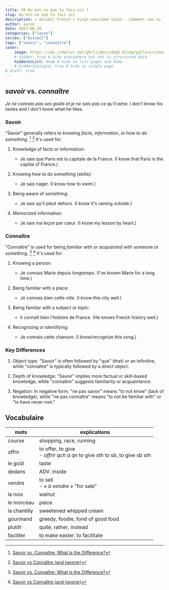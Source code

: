 ```yaml
---
title: 29 Qu'est-ce que tu fais ici ?
slug: Qu'est-ce que tu fais ici
description: « Assimil French » Vingt-neuvième leçon - Comment vas-tu ?
author: aaron
date: 2023-06-20
categories: ["leçon"]
series: ["Assimil"]
tags: ["savoir", "connaître"]
cover: 
    image: https://cdn.jsdelivr.net/gh/lijqhs/cdn@1.8/img/gallery/s/markus-spiske-BTKF6G-O8fU-unsplash.jpg
    # hidden: true # hide everywhere but not in structured data
    hiddenInList: true # hide on list pages and home
    # hiddenInSingle: true # hide on single page
# draft: true
---
```


## *savoir* vs. *connaître* 

*Je ne connais pas ses goûts et je ne sais pas ce qu'il aime.* I don't know his tastes and I don't know what he likes.

### Savoir

"Savoir" generally refers to *knowing facts*, *information*, or *how to do something*. [^1] [^2] It's used for:

1. Knowledge of facts or information:
   - Je sais que Paris est la capitale de la France. (I know that Paris is the capital of France.)

2. Knowing how to do something (skills):
   - Je sais nager. (I know how to swim.)

3. Being aware of something:
   - Je sais qu'il pleut dehors. (I know it's raining outside.)

4. Memorized information:
   - Je sais ma leçon par cœur. (I know my lesson by heart.)

### Connaître

"Connaître" is used for being *familiar* with or *acquainted* with someone or something. [^1] [^2] It's used for:

1. Knowing a person:
   - Je connais Marie depuis longtemps. (I've known Marie for a long time.)

2. Being familiar with a place:
   - Je connais bien cette ville. (I know this city well.)

3. Being familiar with a subject or topic:
   - Il connaît bien l'histoire de France. (He knows French history well.)

4. Recognizing or identifying:
   - Je connais cette chanson. (I know/recognize this song.)

### Key Differences

1. Object type: "Savoir" is often followed by "que" (that) or an infinitive, while "connaître" is typically followed by a direct object.

2. Depth of knowledge: "Savoir" implies more factual or skill-based knowledge, while "connaître" suggests familiarity or acquaintance.

3. Negation: In negative form, "ne pas savoir" means "to not know" (lack of knowledge), while "ne pas connaître" means "to not be familiar with" or "to have never met."

[^1]: [Savoir vs. Connaître: What Is the Difference?](https://www.fluentu.com/blog/french/savoir-vs-connaitre/)
[^2]: [Savoir vs Connaître (and Ignorer)](https://www.lawlessfrench.com/grammar/savoir-vs-connaitre/)

## Vocabulaire

| mots | explications |
| ---- | ---- |
| course | shopping, race, running |
| offrir | to offer, to give <br> - *offrir qch à qn* to give sth to sb, to give sb sth |
| le goût | taste |
| dedans | ADV. inside |
| vendre | to sell <br> - *« à vendre »* "for sale" |
| la noix | walnut |
| le morceau | piece |
| la chantilly | sweetened whipped cream |
| gourmand | greedy, foodie, fond of good food |
| plutôt | quite, rather, instead |
| faciliter | to make easier, to facilitate |